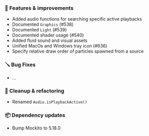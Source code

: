 ### 🚀 Features & improvements

- Added audio functions for searching specific active playbacks
- Documented `Graphics` (#538)
- Documented `Light` (#539)
- Documented shader usage (#540)
- Added fluid sound and visual assets
- Unified MacOs and Windows tray icon (#636)
- Specify relative draw order of particles spawned from a source

### 🪛 Bug Fixes

- ...

### 🧽 Cleanup & refactoring

- Renamed `Audio.isPlaybackActive()`

### 📦 Dependency updates

- Bump Mockito to 5.18.0